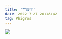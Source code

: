 ```yaml
---
title: '艹废了'
date: 2022-7-27 20:18:42
tag: Phigros
---
```

<img src="https://img.xmdisk.ga/api?path=/blog/Phigros/云女孩.jpg&raw=true" />
